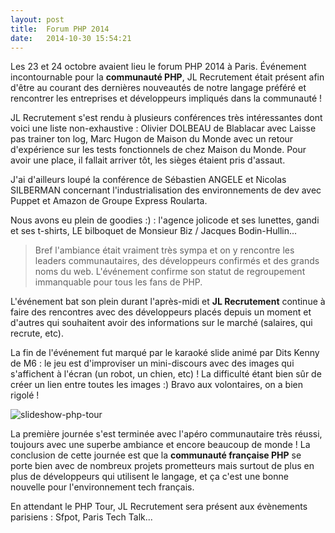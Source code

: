 ```yaml
---
layout: post
title:  Forum PHP 2014
date:   2014-10-30 15:54:21
---
```


Les 23 et 24 octobre avaient lieu le forum PHP 2014 à Paris. Événement incontournable pour la <strong>communauté PHP</strong>, JL Recrutement était présent afin d'être au courant des dernières nouveautés de notre langage préféré et rencontrer les entreprises et développeurs impliqués dans la communauté !

JL Recrutement s'est rendu à plusieurs conférences très intéressantes dont voici une liste non-exhaustive : Olivier DOLBEAU de Blablacar avec Laisse pas trainer ton log, Marc Hugon de Maison du Monde avec un retour d'expérience sur les tests fonctionnels de chez Maison du Monde. Pour avoir une place, il fallait arriver tôt, les sièges étaient pris d'assaut. 

J'ai d'ailleurs loupé la conférence de Sébastien ANGELE et Nicolas SILBERMAN concernant l'industrialisation des environnements de dev avec Puppet et Amazon de Groupe Express Roularta.

Nous avons eu plein de goodies :) : l'agence jolicode et ses lunettes, gandi et ses t-shirts, LE bilboquet de Monsieur Biz / Jacques Bodin-Hullin...

> Bref l'ambiance était vraiment très sympa et on y rencontre les leaders communautaires, des développeurs confirmés et des grands noms du web. L'événement confirme son statut de regroupement immanquable pour tous les fans de PHP.

L'événement bat son plein durant l'après-midi et <strong>JL Recrutement</strong> continue à faire des rencontres avec des développeurs placés depuis un moment et d'autres qui souhaitent avoir des informations sur le marché (salaires, qui recrute, etc).

La fin de l'événement fut marqué par le karaoké slide animé par Dits Kenny de M6 : le jeu est d'improviser un mini-discours avec des images qui s'affichent à l'écran (un robot, un chien, etc) ! La difficulté étant bien sûr de créer un lien entre toutes les images :) Bravo aux volontaires, on a bien rigolé !


![slideshow-php-tour](/assets/2015/06/slideshow-php-tour.jpg)


La première journée s'est terminée avec l'apéro communautaire très réussi, toujours avec une superbe ambiance et encore beaucoup de monde !
La conclusion de cette journée est que la <strong>communauté française PHP</strong> se porte bien avec de nombreux projets prometteurs mais surtout de plus en plus de développeurs qui utilisent le langage, et ça c'est une bonne nouvelle pour l'environnement tech français.

En attendant le PHP Tour, JL Recrutement sera présent aux évènements parisiens : Sfpot, Paris Tech Talk...

